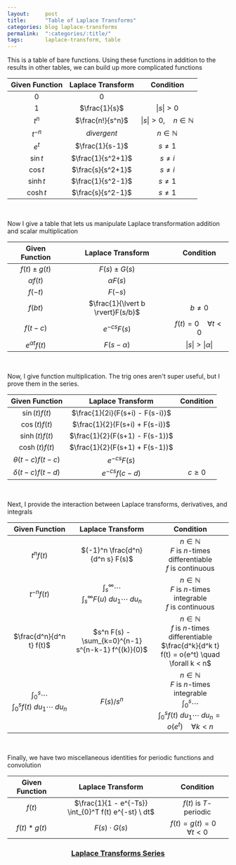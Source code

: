 ```yaml
---
layout:     post
title:      "Table of Laplace Transforms"
categories: blog laplace-transforms
permalink:  ":categories/:title/"
tags:       laplace-transform, table
---
```


This is a table of bare functions. Using these functions in addition to the results in other tables, we can build up more complicated functions

| **Given Function**    | **Laplace Transform**     | **Condition**         |
|:---------------------:|:-------------------------:|:---------------------:|
| $0$                   | $0$                       |                       |
| $1$                   | $\frac{1}{s}$             | $\lvert s \rvert > 0$ |
| $t^n$                 | $\frac{n!}{s^n}$          | $\lvert s \rvert > 0, \quad n \in \mathbb{N}$ |
| $t^{-n}$              | _divergent_               | $n \in \mathbb{N}$    |
| $e^t$                 | $\frac{1}{s-1}$           | $s \neq 1$ |
| $\sin t$              | $\frac{1}{s^2+1}$         | $s \neq i$ |
| $\cos t$              | $\frac{s}{s^2+1}$         | $s \neq i$ |
| $\sinh t$             | $\frac{1}{s^2-1}$         | $s \neq 1$ |
| $\cosh t$             | $\frac{s}{s^2-1}$         | $s \neq 1$ |

<br>

Now I give a table that lets us manipulate Laplace transformation addition and scalar multiplication

| **Given Function**    | **Laplace Transform**             | **Condition**                             |
|:---------------------:|:---------------------------------:|:-----------------------------------------:|
| $f(t) \pm g(t)$       | $F(s) \pm G(s)$                   |                                           |
| $\alpha f(t)$         | $\alpha F(s)$                     |                                           |
| $f(-t)$               | $F(-s)$                           |                                           |
| $f(bt)$               | $\frac{1}{\lvert b \rvert}F(s/b)$ | $b \neq 0$                                |
| $f(t-c)$              | $e^{-cs}F(s)$                     | $f(t) = 0 \quad \forall t < 0$            |
| $e^{\alpha t} f(t)$   | $F(s-\alpha)$                     | $\lvert s \rvert > \lvert \alpha \rvert$  |

<br>

Now, I give function multiplication. The trig ones aren't super useful, but I prove them in the series.

| **Given Function**    | **Laplace Transform**     | **Condition**     |
|:---------------------:|:-------------------------:|:-----------------:|
| $\sin(t) f(t)$        | $\frac{1}{2i}(F(s+i) - F(s-i))$   |   |
| $\cos(t) f(t)$        | $\frac{1}{2}(F(s+i) + F(s-i))$    |   |
| $\sinh(t) f(t)$       | $\frac{1}{2}(F(s+1) - F(s-1))$   |   |
| $\cosh(t) f(t)$       | $\frac{1}{2}(F(s+1) + F(s-1))$    |   |
| $\theta(t-c)f(t-c)$   | $e^{-cs} F(s)$    |   |
| $\delta(t-c)f(t-d)$   | $e^{-cs} f(c-d)$    | $c \geq 0$  |

<br>

Next, I provide the interaction between Laplace transforms, derivatives, and integrals

| **Given Function**    | **Laplace Transform**     | **Condition**     |
|:---------------------:|:-------------------------:|:-----------------:|
| $t^n f(t)$                                            | $(-1)^n \frac{d^n}{d^n s} F(s)$                                           | $n \in \mathbb{N}$ <br/> $F$ is $n$-times differentiable <br/> $f$ is continuous |
| $t^{-n} f(t)$                                         | $\int_{s}^{\infty} \cdots \int_{s}^{\infty} F(u) \ du_1 \cdots \ du_n$    | $n \in \mathbb{N}$ <br/> $F$ is $n$-times integrable <br/> $f$ is continuous |
| $\frac{d^n}{d^n t} f(t)$                              | $s^n F(s) - \sum_{k=0}^{n-1} s^{n-k-1} f^{(k)}(0)$                        | $n \in \mathbb{N}$ <br/> $f$ is $n$-times differentiable <br/> $\frac{d^k}{d^k t} f(t) = o(e^t) \quad \forall k < n$ |
| $\int_0^s \cdots \int_0^s f(t) \ du_1 \cdots \ du_n$  | $F(s) / s^n$                                                              | $n \in \mathbb{N}$ <br/> $F$ is $n$-times integrable <br/> $\int_0^s \cdots \int_0^s f(t) \ du_1 \cdots \ du_n = o(e^t) \quad \forall k < n$ |

<br>

Finally, we have two miscellaneous identities for periodic functions and convolution

| **Given Function**    | **Laplace Transform**     | **Condition**     |
|:---------------------:|:-------------------------:|:-----------------:|
| $f(t)$        | $\frac{1}{1 - e^{-Ts}} \int_{0}^T f(t) e^{-st} \ dt$   | $f(t)$ is $T$-periodic |
| $f(t) * g(t)$ | $F(s) \cdot G(s)$ | $f(t) = g(t) = 0 \quad \forall t < 0$ |

<h3 style="text-align:center; margin-bottom:1em;">
    <a href="/blog/laplace-transforms">Laplace Transforms Series</a>
</h3>